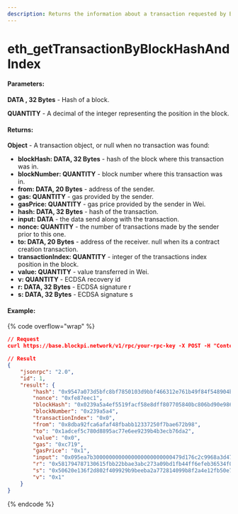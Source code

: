 ```yaml
---
description: Returns the information about a transaction requested by Block hash and index.
---
```


# eth\_getTransactionByBlockHashAndIndex

#### **Parameters:**

**DATA , 32 Bytes** - Hash of a block.

**QUANTITY** - A decimal of the integer representing the position in the block.

#### **Returns:**

**Object** - A transaction object, or null when no transaction was found:

* **blockHash: DATA, 32 Bytes** - hash of the block where this transaction was in.
* **blockNumber: QUANTITY** - block number where this transaction was in.
* **from: DATA, 20 Bytes** - address of the sender.
* **gas: QUANTITY** - gas provided by the sender.
* **gasPrice: QUANTITY** - gas price provided by the sender in Wei.
* **hash: DATA, 32 Bytes** - hash of the transaction.
* **input: DATA** - the data send along with the transaction.
* **nonce: QUANTITY** - the number of transactions made by the sender prior to this one.
* **to: DATA, 20 Bytes** - address of the receiver. null when its a contract creation transaction.
* **transactionIndex: QUANTITY** - integer of the transactions index position in the block.
* **value: QUANTITY** - value transferred in Wei.
* **v: QUANTITY** - ECDSA recovery id
* **r: DATA, 32 Bytes** - ECDSA signature r
* **s: DATA, 32 Bytes** - ECDSA signature s

#### Example:

{% code overflow="wrap" %}
```json
// Request
curl https://base.blockpi.network/v1/rpc/your-rpc-key -X POST -H "Content-Type: application/json" --data '{"jsonrpc":"2.0","method":"eth_getTransactionByBlockHashAndIndex","params":["0x0239a5a4ef5519facf58e8dff807705840bc806bd90e9861e90e75f81b801f74", 0],"id":1}'

// Result
{
    "jsonrpc": "2.0",
    "id": 1,
    "result": {
        "hash": "0x9547a073d5bfc8bf7850103d9bbf466312e761b49f84f548904badabbff81d16",
        "nonce": "0xfe87eec1",
        "blockHash": "0x0239a5a4ef5519facf58e8dff807705840bc806bd90e9861e90e75f81b801f74",
        "blockNumber": "0x239a5a4",
        "transactionIndex": "0x0",
        "from": "0x8dba92fca6afaf48fbabb12337250f7bae672b98",
        "to": "0x1adcef5c780d8895ac77e6ee9239b4b3ecb76da2",
        "value": "0x0",
        "gas": "0xc719",
        "gasPrice": "0x1",
        "input": "0x095ea7b3000000000000000000000000479d176c2c9968a3d47a42b99915ddf5bfa9ff560000000000000000000000000000000000000000000000000000000842458b63",
        "r": "0x581794787130615fbb22bbae3abc273a09bd1fb44ff6efeb36534f096f93351f",
        "s": "0x50620e136f2d802f409929b9beeba2a772814099b8f2a4e12fb50e78150422d5",
        "v": "0x1"
    }
}
```
{% endcode %}

